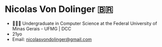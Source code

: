 <h1>Nicolas Von Dolinger 🇧🇷</h1>

 - 👨🏻‍💻 Undergraduate in Computer Science at the Federal University of Minas Gerais - UFMG | DCC
 - 21yo
 - Email: nicolasvondolinger@gmail.com
